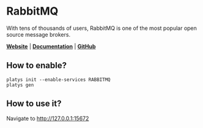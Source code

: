 # RabbitMQ 

With tens of thousands of users, RabbitMQ is one of the most popular open source message brokers.

**[Website](https://www.rabbitmq.com/)** | **[Documentation](https://www.rabbitmq.com/documentation.html)** | **[GitHub](https://github.com/rabbitmq/rabbitmq-server)**

## How to enable?

```
platys init --enable-services RABBITMQ
platys gen
```

## How to use it?

Navigate to <http://127.0.0.1:15672>